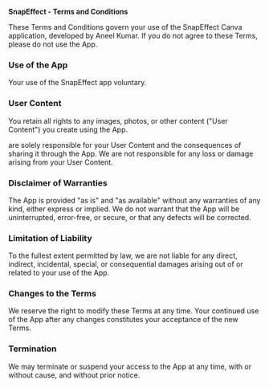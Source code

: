 ---
---
**SnapEffect - Terms and Conditions**

These Terms and Conditions govern your use of the SnapEffect Canva application, developed by Aneel Kumar. If you do not agree to these Terms, please do not use the App.

### **Use of the App**

Your use of the SnapEffect app voluntary.

### **User Content**

You retain all rights to any images, photos, or other content ("User Content") you create using the App.

 are solely responsible for your User Content and the consequences of sharing it through the App. We are not responsible for any loss or damage arising from your User Content.

### **Disclaimer of Warranties**

The App is provided "as is" and "as available" without any warranties of any kind, either express or implied. We do not warrant that the App will be uninterrupted, error-free, or secure, or that any defects will be corrected.

### **Limitation of Liability**

To the fullest extent permitted by law, we are not liable for any direct, indirect, incidental, special, or consequential damages arising out of or related to your use of the App.

### **Changes to the Terms**

We reserve the right to modify these Terms at any time. Your continued use of the App after any changes constitutes your acceptance of the new Terms.

### **Termination**

We may terminate or suspend your access to the App at any time, with or without cause, and without prior notice.
